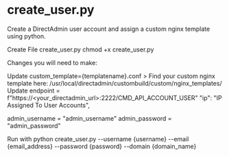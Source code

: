 # create_user.py
Create a DirectAdmin user account and assign a custom nginx template using python.

Create File create_user.py
chmod +x create_user.py






Changes you will need to make:

Update custom_template={templatename}.conf  > Find your custom nginx template here: /usr/local/directadmin/custombuild/custom/nginx_templates/
Update endpoint = f"https://<your_directadmin_url>:2222/CMD_API_ACCOUNT_USER"
"ip": "IP Assigned To User Accounts",

admin_username = "admin_username"
admin_password = "admin_password"

Run with python create_user.py --username {username} --email {email_address} --password {password} --domain {domain_name}
